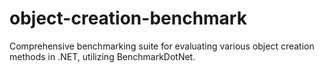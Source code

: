 # object-creation-benchmark
Comprehensive benchmarking suite for evaluating various object creation methods in .NET, utilizing BenchmarkDotNet. 
